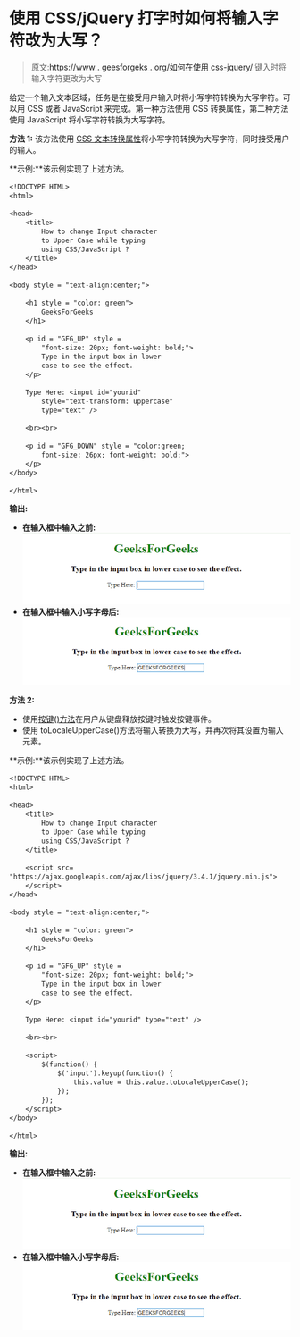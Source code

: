 # 使用 CSS/jQuery 打字时如何将输入字符改为大写？

> 原文:[https://www . geesforgeks . org/如何在使用 css-jquery/](https://www.geeksforgeeks.org/how-to-change-input-characters-to-upper-case-while-typing-using-css-jquery/) 键入时将输入字符更改为大写

给定一个输入文本区域，任务是在接受用户输入时将小写字符转换为大写字符。可以用 CSS 或者 JavaScript 来完成。第一种方法使用 CSS 转换属性，第二种方法使用 JavaScript 将小写字符转换为大写字符。

**方法 1:** 该方法使用 [CSS 文本转换属性](https://www.geeksforgeeks.org/css-text-transform-property/)将小写字符转换为大写字符，同时接受用户的输入。

**示例:**该示例实现了上述方法。

```
<!DOCTYPE HTML> 
<html> 

<head> 
    <title> 
        How to change Input character
        to Upper Case while typing
        using CSS/JavaScript ?
    </title>
</head> 

<body style = "text-align:center;">

    <h1 style = "color: green"> 
        GeeksForGeeks 
    </h1>

    <p id = "GFG_UP" style =
        "font-size: 20px; font-weight: bold;">
        Type in the input box in lower
        case to see the effect.
    </p>

    Type Here: <input id="yourid" 
        style="text-transform: uppercase"
        type="text" />

    <br><br>

    <p id = "GFG_DOWN" style = "color:green;
        font-size: 26px; font-weight: bold;">
    </p>
</body> 

</html>
```

**输出:**

*   **在输入框中输入之前:**
    ![](img/7ae067b989d0e6bc826ff00adcfcc543.png)
*   **在输入框中输入小写字母后:**
    ![](img/1b297f8287eff38fc6c0eca8489af478.png)

**方法 2:**

*   使用[按键()方法](https://www.geeksforgeeks.org/jquery-keyup-with-examples/)在用户从键盘释放按键时触发按键事件。
*   使用 toLocaleUpperCase()方法将输入转换为大写，并再次将其设置为输入元素。

**示例:**该示例实现了上述方法。

```
<!DOCTYPE HTML> 
<html> 

<head> 
    <title> 
        How to change Input character
        to Upper Case while typing
        using CSS/JavaScript ?
    </title>

    <script src=
"https://ajax.googleapis.com/ajax/libs/jquery/3.4.1/jquery.min.js">
    </script>
</head>

<body style = "text-align:center;"> 

    <h1 style = "color: green"> 
        GeeksForGeeks 
    </h1>

    <p id = "GFG_UP" style = 
        "font-size: 20px; font-weight: bold;">
        Type in the input box in lower
        case to see the effect.
    </p>

    Type Here: <input id="yourid" type="text" />

    <br><br>

    <script>
        $(function() {
            $('input').keyup(function() {
                this.value = this.value.toLocaleUpperCase();
            });
        });
    </script> 
</body> 

</html>
```

**输出:**

*   **在输入框中输入之前:**
    ![](img/7ae067b989d0e6bc826ff00adcfcc543.png)
*   **在输入框中输入小写字母后:**
    ![](img/1b297f8287eff38fc6c0eca8489af478.png)